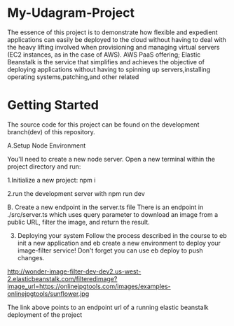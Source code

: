 # My-Udagram-Project

The essence of this project is to demonstrate how flexible and expedient applications can easily be deployed to the cloud without having to deal with the heavy lifting involved when provisioning and managing virtual servers (EC2 instances, as in the case of AWS).
AWS PaaS offering; Elastic Beanstalk is the service that simplifies and achieves the objective of deploying applications without having to spinning up servers,installing operating systems,patching,and other related

# Getting Started

The source code for this project can be found on the development branch(dev) of this repository. 

A.Setup Node Environment
  
You'll need to create a new node server. Open a new terminal within the project directory and run:

1.Initialize a new project: npm i

2.run the development server with npm run dev


B. Create a new endpoint in the server.ts file
There is an endpoint in ./src/server.ts which uses query parameter to download an image from a public URL, filter the image, and return the result.

3. Deploying your system
Follow the process described in the course to eb init a new application and eb create a new environment to deploy your image-filter service! Don't forget you can use eb deploy to push changes.



http://wonder-image-filter-dev-dev2.us-west-2.elasticbeanstalk.com/filteredimage?image_url=https://onlinejpgtools.com/images/examples-onlinejpgtools/sunflower.jpg

The link above points to an endpoint url of a running elastic beanstalk deployment of the project

